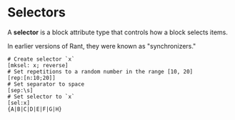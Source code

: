# Selectors

A **selector** is a block attribute type that controls how a block selects items.

In earlier versions of Rant, they were known as "synchronizers."

```rant
# Create selector `x`
[mksel: x; reverse]
# Set repetitions to a random number in the range [10, 20]
[rep:[n:10;20]]
# Set separator to space
[sep:\s]
# Set selector to `x`
[sel:x]
{A|B|C|D|E|F|G|H}
```